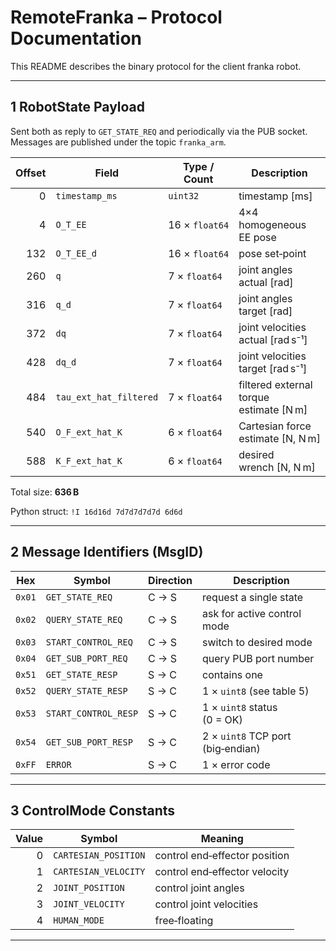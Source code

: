# RemoteFranka – Protocol Documentation

This README describes the binary protocol for the client franka robot.

---

## 1 RobotState Payload

Sent both as reply to `GET_STATE_REQ` and periodically via the PUB socket.
Messages are published under the topic `franka_arm`.

| Offset | Field                  | Type / Count   | Description                                             |
| -----: | ---------------------- | -------------- | ------------------------------------------------------- |
|      0 | `timestamp_ms`         | `uint32`       | timestamp \[ms]                                         |
|      4 | `O_T_EE`               | 16 × `float64` | 4×4 homogeneous EE pose                                 |
|    132 | `O_T_EE_d`             | 16 × `float64` | pose set‑point                                          |
|    260 | `q`                    |  7 × `float64` | joint angles actual \[rad]                              |
|    316 | `q_d`                  |  7 × `float64` | joint angles target \[rad]                              |
|    372 | `dq`                   |  7 × `float64` | joint velocities actual \[rad s⁻¹]                      |
|    428 | `dq_d`                 |  7 × `float64` | joint velocities target \[rad s⁻¹]                      |
|    484 | `tau_ext_hat_filtered` |  7 × `float64` | filtered external torque estimate \[N m]                |
|    540 | `O_F_ext_hat_K`        |  6 × `float64` | Cartesian force estimate \[N, N m]                      |
|    588 | `K_F_ext_hat_K`        |  6 × `float64` | desired wrench \[N, N m]                                |

Total size: **636 B**

Python struct: `!I 16d16d 7d7d7d7d7d 6d6d`

---

## 2 Message Identifiers (MsgID)

| Hex    | Symbol               | Direction | Description                                      |
| ------ | -------------------- | --------- | ------------------------------------------------ |
| `0x01` | `GET_STATE_REQ`      | C → S     | request a single state                           |
| `0x02` | `QUERY_STATE_REQ`    | C → S     | ask for active control mode                      |
| `0x03` | `START_CONTROL_REQ`  | C → S     | switch to desired mode                           |
| `0x04` | `GET_SUB_PORT_REQ`   | C → S     | query PUB port number                            |
| `0x51` | `GET_STATE_RESP`     | S → C     | contains one                                     |
| `0x52` | `QUERY_STATE_RESP`   | S → C     | 1 × `uint8` (see table 5)                        |
| `0x53` | `START_CONTROL_RESP` | S → C     | 1 × `uint8` status (0 = OK)                      |
| `0x54` | `GET_SUB_PORT_RESP`  | S → C     | 2 × `uint8` TCP port (big‑endian)                |
| `0xFF` | `ERROR`              | S → C     | 1 × error code                                   |

---

## 3 ControlMode Constants

| Value | Symbol               | Meaning                                |
| ----: | -------------------- | -------------------------------------- |
|     0 | `CARTESIAN_POSITION` | control end‑effector position          |
|     1 | `CARTESIAN_VELOCITY` | control end‑effector velocity          |
|     2 | `JOINT_POSITION`     | control joint angles                   |
|     3 | `JOINT_VELOCITY`     | control joint velocities               |
|     4 | `HUMAN_MODE`         | free‑floating                          |

---
